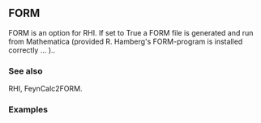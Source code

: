 ##  FORM 

FORM is an option for RHI. If set to True a FORM file is generated and run from Mathematica (provided R. Hamberg's FORM-program is installed correctly ... )..

###  See also 

RHI, FeynCalc2FORM.

###  Examples 